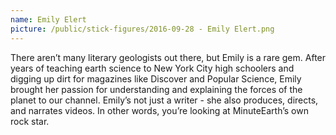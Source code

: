 ```yaml
---
name: Emily Elert
picture: /public/stick-figures/2016-09-28 - Emily Elert.png
---
```


There aren’t many literary geologists out there, but Emily is a rare gem. After years of teaching earth science to New York City high schoolers and digging up dirt for magazines like Discover and Popular Science, Emily brought her passion for understanding and explaining the forces of the planet to our channel. Emily’s not just a writer - she also produces, directs, and narrates videos. In other words, you’re looking at MinuteEarth’s own rock star.

